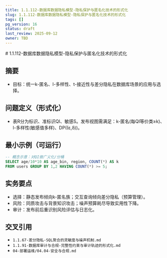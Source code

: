 ```yaml
---
title: 1.1.112-数据库数据隐私模型-隐私保护与匿名化技术的形式化
slug: 1.1.112-数据库数据隐私模型-隐私保护与匿名化技术的形式化
tags: []
pg_version: 16
status: draft
last_review: 2025-09-12
owner: TBD
---
```


﻿# 1.1.112-数据库数据隐私模型-隐私保护与匿名化技术的形式化

## 摘要

- 目标：统一k-匿名、l-多样性、t-接近性与差分隐私在数据库场景的应用与选择。

## 问题定义（形式化）

- 表R分为标识、准标识QI、敏感S。发布视图需满足：k-匿名(每QI等价类≥k)、l-多样性(敏感值多样)、DP((ε,δ))。

## 最小示例（可运行）

```sql
-- 概念示意：对QI做广义化/分桶
SELECT age/10*10 AS age_bin, region, COUNT(*) AS k
FROM users GROUP BY 1,2 HAVING COUNT(*) >= 5;
```

## 实务要点

- 选择：静态发布倾向k-匿名族；交互查询倾向差分隐私（预算管理）。
- 风险：同质攻击与背景知识攻击；噪声预算耗尽导致实用性下降。
- 审计：发布前后重识别风险评估与日志化。

## 交叉引用

- `1.1.67-差分隐私-SQL聚合的灵敏度与噪声机制.md`
- `1.1.91-数据库审计与合规-完整性约束与审计轨迹的形式化.md`
- `04-部署运维/04.04-安全与合规.md`
